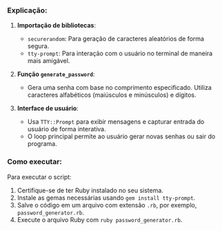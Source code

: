 
### Explicação:

1. **Importação de bibliotecas**: 
   - `securerandom`: Para geração de caracteres aleatórios de forma segura.
   - `tty-prompt`: Para interação com o usuário no terminal de maneira mais amigável.

2. **Função `generate_password`**:
   - Gera uma senha com base no comprimento especificado. Utiliza caracteres alfabéticos (maiúsculos e minúsculos) e dígitos.

3. **Interface de usuário**:
   - Usa `TTY::Prompt` para exibir mensagens e capturar entrada do usuário de forma interativa.
   - O loop principal permite ao usuário gerar novas senhas ou sair do programa.

### Como executar:
Para executar o script:

1. Certifique-se de ter Ruby instalado no seu sistema.
2. Instale as gemas necessárias usando `gem install tty-prompt`.
3. Salve o código em um arquivo com extensão `.rb`, por exemplo, `password_generator.rb`.
4. Execute o arquivo Ruby com `ruby password_generator.rb`.

